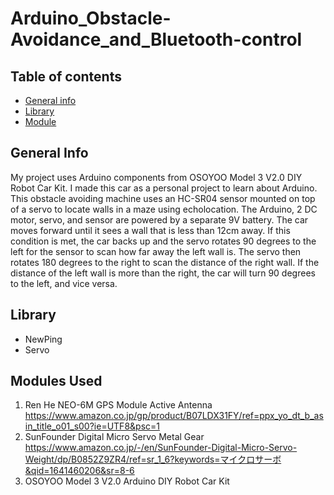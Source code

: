 # Arduino_Obstacle-Avoidance_and_Bluetooth-control

## Table of contents
* [General info](#general-info)
* [Library](#library)
* [Module](#modules-used)

## General Info
My project uses Arduino components from OSOYOO Model 3 V2.0 DIY Robot Car Kit. I made this car as a personal project to learn about Arduino. This obstacle avoiding machine uses an HC-SR04 sensor mounted on top of a servo to locate walls in a maze using echolocation. The Arduino, 2 DC motor, servo, and sensor are powered by a separate 9V battery. The car moves forward until it sees a wall that is less than 12cm away. If this condition is met, the car backs up and the servo rotates 90 degrees to the left for the sensor to scan how far away the left wall is. The servo then rotates 180 degrees to the right to scan the distance of the right wall. If the distance of the left wall is more than the right, the car will turn 90 degrees to the left, and vice versa.

## Library
- NewPing
- Servo

## Modules Used
1. Ren He NEO-6M GPS Module Active Antenna
   https://www.amazon.co.jp/gp/product/B07LDX31FY/ref=ppx_yo_dt_b_asin_title_o01_s00?ie=UTF8&psc=1
2. SunFounder Digital Micro Servo Metal Gear
   https://www.amazon.co.jp/-/en/SunFounder-Digital-Micro-Servo-Weight/dp/B0852Z9ZR4/ref=sr_1_6?keywords=マイクロサーボ&qid=1641460206&sr=8-6
3. OSOYOO Model 3 V2.0 Arduino DIY Robot Car Kit

